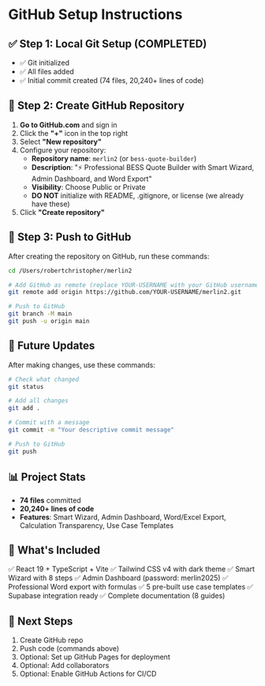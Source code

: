 # GitHub Setup Instructions

## ✅ Step 1: Local Git Setup (COMPLETED)
- ✅ Git initialized
- ✅ All files added
- ✅ Initial commit created (74 files, 20,240+ lines of code)

## 📝 Step 2: Create GitHub Repository

1. **Go to GitHub.com** and sign in
2. Click the **"+"** icon in the top right
3. Select **"New repository"**
4. Configure your repository:
   - **Repository name**: `merlin2` (or `bess-quote-builder`)
   - **Description**: "⚡ Professional BESS Quote Builder with Smart Wizard, Admin Dashboard, and Word Export"
   - **Visibility**: Choose Public or Private
   - **DO NOT** initialize with README, .gitignore, or license (we already have these)
5. Click **"Create repository"**

## 🚀 Step 3: Push to GitHub

After creating the repository on GitHub, run these commands:

```bash
cd /Users/robertchristopher/merlin2

# Add GitHub as remote (replace YOUR-USERNAME with your GitHub username)
git remote add origin https://github.com/YOUR-USERNAME/merlin2.git

# Push to GitHub
git branch -M main
git push -u origin main
```

## 🔄 Future Updates

After making changes, use these commands:

```bash
# Check what changed
git status

# Add all changes
git add .

# Commit with a message
git commit -m "Your descriptive commit message"

# Push to GitHub
git push
```

## 📊 Project Stats
- **74 files** committed
- **20,240+ lines of code**
- **Features**: Smart Wizard, Admin Dashboard, Word/Excel Export, Calculation Transparency, Use Case Templates

## 🎯 What's Included
✅ React 19 + TypeScript + Vite
✅ Tailwind CSS v4 with dark theme
✅ Smart Wizard with 8 steps
✅ Admin Dashboard (password: merlin2025)
✅ Professional Word export with formulas
✅ 5 pre-built use case templates
✅ Supabase integration ready
✅ Complete documentation (8 guides)

## 🔗 Next Steps
1. Create GitHub repo
2. Push code (commands above)
3. Optional: Set up GitHub Pages for deployment
4. Optional: Add collaborators
5. Optional: Enable GitHub Actions for CI/CD
